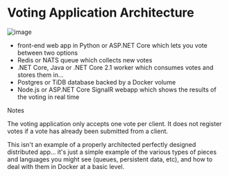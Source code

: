 # Voting Application Architecture


![image](https://user-images.githubusercontent.com/93056758/179829815-4aef70ab-6ae2-44e8-87ca-edc7d3c4bf07.png)

- front-end web app in Python or ASP.NET Core which lets you vote between two options
- Redis or NATS queue which collects new votes
- .NET Core, Java or .NET Core 2.1 worker which consumes votes and stores them in…
- Postgres or TiDB database backed by a Docker volume
- Node.js or ASP.NET Core SignalR webapp which shows the results of the voting in real time


Notes

The voting application only accepts one vote per client. It does not register votes if a vote has already been submitted from a client.

This isn't an example of a properly architected perfectly designed distributed app... it's just a simple example of the various types of pieces and languages you might see (queues, persistent data, etc), and how to deal with them in Docker at a basic level.
